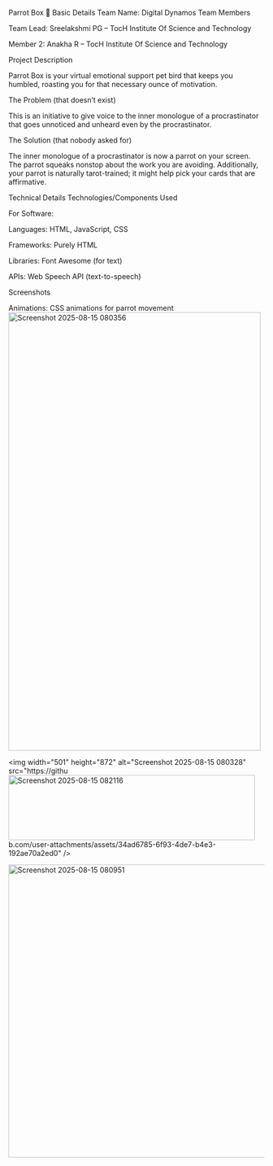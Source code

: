 Parrot Box 🎯
Basic Details
Team Name: Digital Dynamos
Team Members

Team Lead: Sreelakshmi PG – TocH Institute Of Science and Technology

Member 2: Anakha R – TocH Institute Of Science and Technology

Project Description

Parrot Box is your virtual emotional support pet bird that keeps you humbled, roasting you for that necessary ounce of motivation.

The Problem (that doesn’t exist)

This is an initiative to give voice to the inner monologue of a procrastinator that goes unnoticed and unheard even by the procrastinator.

The Solution (that nobody asked for)

The inner monologue of a procrastinator is now a parrot on your screen. The parrot squeaks nonstop about the work you are avoiding. Additionally, your parrot is naturally tarot-trained; it might help pick your cards that are affirmative.

Technical Details
Technologies/Components Used

For Software:

Languages: HTML, JavaScript, CSS

Frameworks: Purely HTML

Libraries: Font Awesome (for text)

APIs: Web Speech API (text-to-speech)

Screenshots

Animations: CSS animations for parrot movement<img width="496" height="862" alt="Screenshot 2025-08-15 080356" src="https://github.com/user-attachments/assets/5696dc6d-11c7-45f0-a95a-f02ad800397a" />


<img width="501" height="872" alt="Screenshot 2025-08-15 080328" src="https://githu<img width="485" height="128" alt="Screenshot 2025-08-15 082116" src="https://github.com/user-attachments/assets/f1522677-c6fb-4283-8e8b-ceac591baf13" />
b.com/user-attachments/assets/34ad6785-6f93-4de7-b4e3-192ae70a2ed0" />

<img width="507" height="576" alt="Screenshot 2025-08-15 080951" src="https://github.com/user-attachments/assets/0393c58f-bcb2-40f3-b539-c835e75d694e" />

